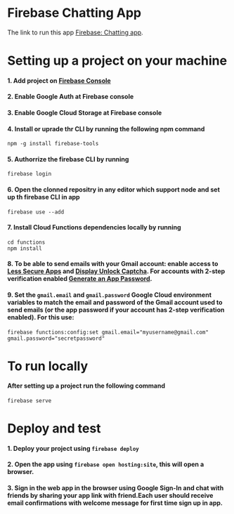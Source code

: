 # Firebase Chatting App

The link to run this app  [Firebase: Chatting app](https://webchatapp-4e5a3.firebaseapp.com/).

# Setting up a project on your machine
#### 1. Add project on [Firebase Console](https://console.firebase.google.com/)
#### 2. Enable Google Auth at Firebase console 
#### 3. Enable Google Cloud Storage at Firebase console 
#### 4. Install or uprade thr CLI by running the following npm command
    npm -g install firebase-tools
#### 5. Authorrize the firebase CLI by running 
    firebase login
#### 6. Open the clonned repositry in any editor which support node and set up th firebase CLI in app
    firebase use --add
#### 7. Install Cloud Functions dependencies locally by running
    cd functions
    npm install
#### 8. To be able to send emails with your Gmail account: enable access to [Less Secure Apps](https://www.google.com/settings/security/lesssecureapps) and [Display Unlock Captcha](https://accounts.google.com/DisplayUnlockCaptcha). For accounts with 2-step verification enabled [Generate an App Password](https://support.google.com/accounts/answer/185833).
#### 9. Set the ```gmail.email``` and ```gmail.password``` Google Cloud environment variables to match the email and password of the Gmail account used to send emails (or the app password if your account has 2-step verification enabled). For this use:
    firebase functions:config:set gmail.email="myusername@gmail.com" gmail.password="secretpassword"
# To run locally 
#### After setting up a project run the following command
    firebase serve
# Deploy and test
#### 1. Deploy your project using ```firebase deploy```
#### 2. Open the app using ```firebase open hosting:site```, this will open a browser.
#### 3. Sign in the web app in the browser using Google Sign-In and chat with friends by sharing your app link with friend.Each user should receive email confirmations with welcome message for first time sign up in app.
